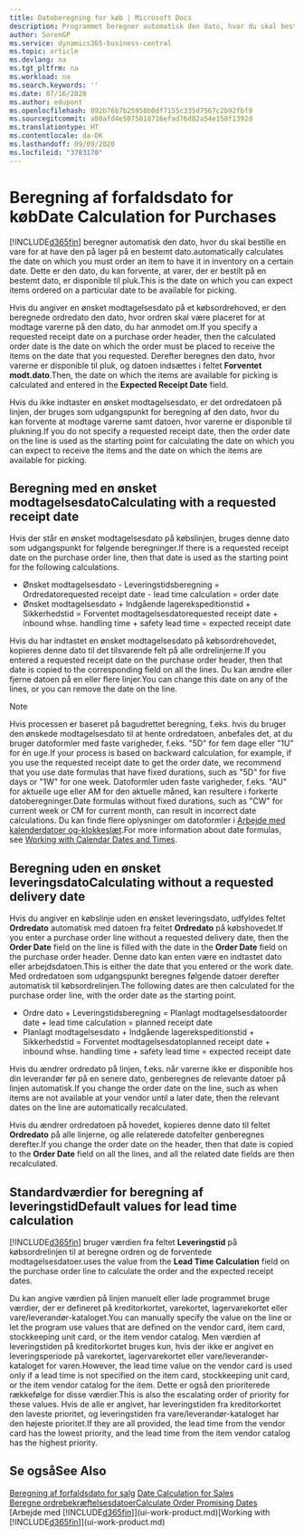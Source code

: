 ```yaml
---
title: Datoberegning for køb | Microsoft Docs
description: Programmet beregner automatisk den dato, hvor du skal bestille en vare for at have den på lager på en bestemt dato. Dette er den dato, du kan forvente, at varer, der er bestilt på en bestemt dato, er disponible til pluk.
author: SorenGP
ms.service: dynamics365-business-central
ms.topic: article
ms.devlang: na
ms.tgt_pltfrm: na
ms.workload: na
ms.search.keywords: ''
ms.date: 07/16/2020
ms.author: edupont
ms.openlocfilehash: 092b76b7b25958b0df7155c335d7567c2b92fbf9
ms.sourcegitcommit: a80afd4e5075018716efad76d82a54e158f1392d
ms.translationtype: HT
ms.contentlocale: da-DK
ms.lasthandoff: 09/09/2020
ms.locfileid: "3783170"
---
```

# <a name="date-calculation-for-purchases"></a><span data-ttu-id="215e7-104">Beregning af forfaldsdato for køb</span><span class="sxs-lookup"><span data-stu-id="215e7-104">Date Calculation for Purchases</span></span>

[!INCLUDE[d365fin](includes/d365fin_md.md)] <span data-ttu-id="215e7-105">beregner automatisk den dato, hvor du skal bestille en vare for at have den på lager på en bestemt dato.</span><span class="sxs-lookup"><span data-stu-id="215e7-105">automatically calculates the date on which you must order an item to have it in inventory on a certain date.</span></span> <span data-ttu-id="215e7-106">Dette er den dato, du kan forvente, at varer, der er bestilt på en bestemt dato, er disponible til pluk.</span><span class="sxs-lookup"><span data-stu-id="215e7-106">This is the date on which you can expect items ordered on a particular date to be available for picking.</span></span>  

<span data-ttu-id="215e7-107">Hvis du angiver en ønsket modtagelsesdato på et købsordrehoved, er den beregnede ordredato den dato, hvor ordren skal være placeret for at modtage varerne på den dato, du har anmodet om.</span><span class="sxs-lookup"><span data-stu-id="215e7-107">If you specify a requested receipt date on a purchase order header, then the calculated order date is the date on which the order must be placed to receive the items on the date that you requested.</span></span> <span data-ttu-id="215e7-108">Derefter beregnes den dato, hvor varerne er disponible til pluk, og datoen indsættes i feltet **Forventet modt.dato**.</span><span class="sxs-lookup"><span data-stu-id="215e7-108">Then, the date on which the items are available for picking is calculated and entered in the **Expected Receipt Date** field.</span></span>  

<span data-ttu-id="215e7-109">Hvis du ikke indtaster en ønsket modtagelsesdato, er det ordredatoen på linjen, der bruges som udgangspunkt for beregning af den dato, hvor du kan forvente at modtage varerne samt datoen, hvor varerne er disponible til plukning.</span><span class="sxs-lookup"><span data-stu-id="215e7-109">If you do not specify a requested receipt date, then the order date on the line is used as the starting point for calculating the date on which you can expect to receive the items and the date on which the items are available for picking.</span></span>  

## <a name="calculating-with-a-requested-receipt-date"></a><span data-ttu-id="215e7-110">Beregning med en ønsket modtagelsesdato</span><span class="sxs-lookup"><span data-stu-id="215e7-110">Calculating with a requested receipt date</span></span>

<span data-ttu-id="215e7-111">Hvis der står en ønsket modtagelsesdato på købslinjen, bruges denne dato som udgangspunkt for følgende beregninger.</span><span class="sxs-lookup"><span data-stu-id="215e7-111">If there is a requested receipt date on the purchase order line, then that date is used as the starting point for the following calculations.</span></span>  

- <span data-ttu-id="215e7-112">Ønsket modtagelsesdato - Leveringstidsberegning = Ordredato</span><span class="sxs-lookup"><span data-stu-id="215e7-112">requested receipt date - lead time calculation = order date</span></span>  
- <span data-ttu-id="215e7-113">Ønsket modtagelsesdato + Indgående lagerekspeditionstid + Sikkerhedstid = Forventet modtagelsesdato</span><span class="sxs-lookup"><span data-stu-id="215e7-113">requested receipt date + inbound whse. handling time + safety lead time = expected receipt date</span></span>  

<span data-ttu-id="215e7-114">Hvis du har indtastet en ønsket modtagelsesdato på købsordrehovedet, kopieres denne dato til det tilsvarende felt på alle ordrelinjerne.</span><span class="sxs-lookup"><span data-stu-id="215e7-114">If you entered a requested receipt date on the purchase order header, then that date is copied to the corresponding field on all the lines.</span></span> <span data-ttu-id="215e7-115">Du kan ændre eller fjerne datoen på en eller flere linjer.</span><span class="sxs-lookup"><span data-stu-id="215e7-115">You can change this date on any of the lines, or you can remove the date on the line.</span></span>  

> [!NOTE]
> <span data-ttu-id="215e7-116">Hvis processen er baseret på bagudrettet beregning, f.eks. hvis du bruger den ønskede modtagelsesdato til at hente ordredatoen, anbefales det, at du bruger datoformler med faste varigheder, f.eks. "5D" for fem dage eller "1U" for én uge.</span><span class="sxs-lookup"><span data-stu-id="215e7-116">If your process is based on backward calculation, for example, if you use the requested receipt date to get the order date, we recommend that you use date formulas that have fixed durations, such as "5D" for five days or "1W" for one week.</span></span> <span data-ttu-id="215e7-117">Datoformler uden faste varigheder, f.eks. "AU" for aktuelle uge eller AM for den aktuelle måned, kan resultere i forkerte datoberegninger.</span><span class="sxs-lookup"><span data-stu-id="215e7-117">Date formulas without fixed durations, such as "CW" for current week or CM for current month, can result in incorrect date calculations.</span></span> <span data-ttu-id="215e7-118">Du kan finde flere oplysninger om datoformler i [Arbejde med kalenderdatoer og-klokkeslæt](ui-enter-date-ranges.md).</span><span class="sxs-lookup"><span data-stu-id="215e7-118">For more information about date formulas, see [Working with Calendar Dates and Times](ui-enter-date-ranges.md).</span></span>

## <a name="calculating-without-a-requested-delivery-date"></a><span data-ttu-id="215e7-119">Beregning uden en ønsket leveringsdato</span><span class="sxs-lookup"><span data-stu-id="215e7-119">Calculating without a requested delivery date</span></span>

<span data-ttu-id="215e7-120">Hvis du angiver en købslinje uden en ønsket leveringsdato, udfyldes feltet **Ordredato** automatisk med datoen fra feltet **Ordredato** på købshovedet.</span><span class="sxs-lookup"><span data-stu-id="215e7-120">If you enter a purchase order line without a requested delivery date, then the **Order Date** field on the line is filled with the date in the **Order Date** field on the purchase order header.</span></span> <span data-ttu-id="215e7-121">Denne dato kan enten være en indtastet dato eller arbejdsdatoen.</span><span class="sxs-lookup"><span data-stu-id="215e7-121">This is either the date that you entered or the work date.</span></span> <span data-ttu-id="215e7-122">Med ordredatoen som udgangspunkt beregnes følgende datoer derefter automatisk til købsordrelinjen.</span><span class="sxs-lookup"><span data-stu-id="215e7-122">The following dates are then calculated for the purchase order line, with the order date as the starting point.</span></span>  

- <span data-ttu-id="215e7-123">Ordre dato + Leveringstidsberegning = Planlagt modtagelsesdato</span><span class="sxs-lookup"><span data-stu-id="215e7-123">order date + lead time calculation = planned receipt date</span></span>  
- <span data-ttu-id="215e7-124">Planlagt modtagelsesdato + Indgående lagerekspeditionstid + Sikkerhedstid = Forventet modtagelsesdato</span><span class="sxs-lookup"><span data-stu-id="215e7-124">planned receipt date + inbound whse. handling time + safety lead time = expected receipt date</span></span>  

<span data-ttu-id="215e7-125">Hvis du ændrer ordredato på linjen, f.eks. når varerne ikke er disponible hos din leverandør før på en senere dato, genberegnes de relevante datoer på linjen automatisk.</span><span class="sxs-lookup"><span data-stu-id="215e7-125">If you change the order date on the line, such as when items are not available at your vendor until a later date, then the relevant dates on the line are automatically recalculated.</span></span>  

<span data-ttu-id="215e7-126">Hvis du ændrer ordredatoen på hovedet, kopieres denne dato til feltet **Ordredato** på alle linjerne, og alle relaterede datofelter genberegnes derefter.</span><span class="sxs-lookup"><span data-stu-id="215e7-126">If you change the order date on the header, then that date is copied to the **Order Date** field on all the lines, and all the related date fields are then recalculated.</span></span>  

## <a name="default-values-for-lead-time-calculation"></a><span data-ttu-id="215e7-127">Standardværdier for beregning af leveringstid</span><span class="sxs-lookup"><span data-stu-id="215e7-127">Default values for lead time calculation</span></span>

[!INCLUDE[d365fin](includes/d365fin_md.md)] <span data-ttu-id="215e7-128">bruger værdien fra feltet **Leveringstid** på købsordrelinjen til at beregne ordren og de forventede modtagelsesdatoer.</span><span class="sxs-lookup"><span data-stu-id="215e7-128">uses the value from the **Lead Time Calculation** field on the purchase order line to calculate the order and the expected receipt dates.</span></span>  

<span data-ttu-id="215e7-129">Du kan angive værdien på linjen manuelt eller lade programmet bruge værdier, der er defineret på kreditorkortet, varekortet, lagervarekortet eller vare/leverandør-kataloget.</span><span class="sxs-lookup"><span data-stu-id="215e7-129">You can manually specify the value on the line or let the program use values that are defined on the vendor card, item card, stockkeeping unit card, or the item vendor catalog.</span></span>
<span data-ttu-id="215e7-130">Men værdien af leveringstiden på kreditorkortet bruges kun, hvis der ikke er angivet en leveringsperiode på varekortet, lagervarekortet eller vare/leverandør-kataloget for varen.</span><span class="sxs-lookup"><span data-stu-id="215e7-130">However, the lead time value on the vendor card is used only if a lead time is not specified on the item card, stockkeeping unit card, or the item vendor catalog for the item.</span></span> <span data-ttu-id="215e7-131">Dette er også den prioriterede rækkefølge for disse værdier.</span><span class="sxs-lookup"><span data-stu-id="215e7-131">This is also the escalating order of priority for these values.</span></span> <span data-ttu-id="215e7-132">Hvis de alle er angivet, har leveringstiden fra kreditorkortet den laveste prioritet, og leveringstiden fra vare/leverandør-kataloget har den højeste prioritet.</span><span class="sxs-lookup"><span data-stu-id="215e7-132">If they are all provided, the lead time from the vendor card has the lowest priority, and the lead time from the item vendor catalog has the highest priority.</span></span>  

## <a name="see-also"></a><span data-ttu-id="215e7-133">Se også</span><span class="sxs-lookup"><span data-stu-id="215e7-133">See Also</span></span>

<span data-ttu-id="215e7-134">[Beregning af forfaldsdato for salg](sales-date-calculation-for-sales.md) </span><span class="sxs-lookup"><span data-stu-id="215e7-134">[Date Calculation for Sales](sales-date-calculation-for-sales.md) </span></span>  
[<span data-ttu-id="215e7-135">Beregne ordrebekræftelsesdatoer</span><span class="sxs-lookup"><span data-stu-id="215e7-135">Calculate Order Promising Dates</span></span>](sales-how-to-calculate-order-promising-dates.md)  
<span data-ttu-id="215e7-136">[Arbejde med [!INCLUDE[d365fin](includes/d365fin_md.md)]](ui-work-product.md)</span><span class="sxs-lookup"><span data-stu-id="215e7-136">[Working with [!INCLUDE[d365fin](includes/d365fin_md.md)]](ui-work-product.md)</span></span>  

